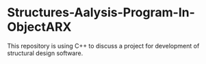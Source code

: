 # Structures-Aalysis-Program-In-ObjectARX
This repository is using C++ to discuss a project for development of structural design software.
